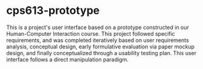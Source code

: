 cps613-prototype
================

This is a project's user interface based on a prototype constructed in our Human-Computer Interaction course. This project followed specific requirements, and was completed iteratively based on user requirements analysis, conceptual design, early formulative evaluation via paper mockup design, and finally conceptualized through a usability testing plan.  This user interface follows a direct manipulation paradigm. 
